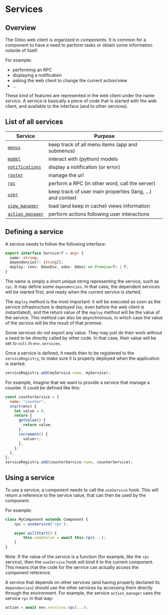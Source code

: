 # Services

## Overview

The Odoo web client is organized in _components_. It is common for a component
to have a need to perform tasks or obtain some information outside of itself.

For example:

- performing an RPC
- displaying a notification
- asking the web client to change the current action/view
- ...

These kind of features are represented in the web client under the name _service_.
A service is basically a piece of code that is started with the web client, and
available to the interface (and to other services).

## List of all services

| Service                               | Purpose                                                    |
| ------------------------------------- | ---------------------------------------------------------- |
| [`menus`](menus.md)                   | keep track of all menu items (app and submenus)            |
| [`model`](model.md)                   | interact with (python) models                              |
| [`notifications`](notifications.md)   | display a notification (or error)                          |
| [`router`](router.md)                 | manage the url                                             |
| [`rpc`](rpc.md)                       | perform a RPC (in other word, call the server)             |
| [`user`](user.md)                     | keep track of user main properties (lang, ...) and context |
| [`view_manager`](view_manager.md)     | load (and keep in cache) views information                 |
| [`action_manager`](action_manager.md) | perform actions following user interactions                |

## Defining a service

A service needs to follow the following interface:

```ts
export interface Service<T = any> {
  name: string;
  dependencies?: string[];
  deploy: (env: OdooEnv, odoo: Odoo) => Promise<T> | T;
}
```

The name is simply a short unique string representing the service, such as `rpc`.
It may define some `dependencies`. In that case, the dependent services will be
started first, and ready when the current service is started.

The `deploy` method is the most important: it will be executed as soon
as the service infrastructure is deployed (so, even before the web client is
instantiated), and the return value of the `deploy` method will be the value of
the service. This method can also be asynchronous, in which case the value of
the service will be the result of that promise.

Some services do not export any value. They may just do their work without a
need to be directly called by other code. In that case, their value will be
set to `null` in `env.services`.

Once a service is defined, it needs then to be registered to the `serviceRegistry`,
to make sure it is properly deployed when the application is started.

```ts
serviceRegistry.add(myService.name, myService);
```

For example, imagine that we want to provide a service that manage a counter.
It could be defined like this:

```js
const counterService = {
  name: "counter",
  start(env) {
    let value = 0;
    return {
      getValue() {
        return value;
      },
      increment() {
        value++;
      },
    };
  },
};
serviceRegistry.add(counterService.name, counterService);
```

## Using a service

To use a service, a component needs to call the `useService` hook. This will
return a reference to the service value, that can then be used by the component.

For example:

```js
class MyComponent extends Component {
    rpc = useService('rpc');

    async willStart() {
        this.someValue = await this.rpc(...);
    }
}
```

Note: If the value of the service is a function (for example, like the `rpc`
service), then the `useService` hook will bind it to the current component. This
means that the code for the service can actually access the component reference.

A service that depends on other services (and having properly declared its `dependencies`)
should use the other services by accessing them directly through the environment.
For example, the service `action_manager` uses the service `rpc` in that way:

```js
action = await env.services.rpc(...);
```
